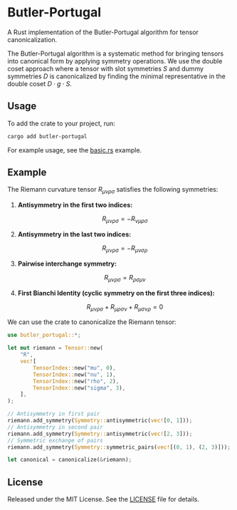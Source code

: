 # Butler-Portugal

A Rust implementation of the Butler-Portugal algorithm for tensor canonicalization.

The Butler-Portugal algorithm is a systematic method for bringing tensors into canonical form by applying symmetry operations. We use the double coset approach where a tensor with slot symmetries $S$ and dummy symmetries $D$ is canonicalized by finding the minimal representative in the double coset $D \cdot g \cdot S$.

## Usage

To add the crate to your project, run:

```bash
cargo add butler-portugal
```

For example usage, see the [basic.rs](examples/basic.rs) example.

## Example

The Riemann curvature tensor $R_{\mu\nu\rho\sigma}$ satisfies the following symmetries:

1.  **Antisymmetry in the first two indices:**

    $$R_{\mu\nu\rho\sigma} = -R_{\nu\mu\rho\sigma}$$

2.  **Antisymmetry in the last two indices:**

    $$R_{\mu\nu\rho\sigma} = -R_{\mu\nu\sigma\rho}$$

3.  **Pairwise interchange symmetry:**

    $$R_{\mu\nu\rho\sigma} = R_{\rho\sigma\mu\nu}$$

4.  **First Bianchi Identity (cyclic symmetry on the first three indices):**

    $$R_{\mu\nu\rho\sigma} + R_{\mu\rho\sigma\nu} + R_{\mu\sigma\nu\rho} = 0$$

We can use the crate to canonicalize the Riemann tensor:

```rust
use butler_portugal::*;

let mut riemann = Tensor::new(
    "R",
    vec![
        TensorIndex::new("mu", 0),
        TensorIndex::new("nu", 1),
        TensorIndex::new("rho", 2),
        TensorIndex::new("sigma", 3),
    ],
);

// Antisymmetry in first pair
riemann.add_symmetry(Symmetry::antisymmetric(vec![0, 1]));
// Antisymmetry in second pair
riemann.add_symmetry(Symmetry::antisymmetric(vec![2, 3]));
// Symmetric exchange of pairs
riemann.add_symmetry(Symmetry::symmetric_pairs(vec![(0, 1), (2, 3)]));

let canonical = canonicalize(&riemann);
```

## License

Released under the MIT License. See the [LICENSE](LICENSE) file for details.
